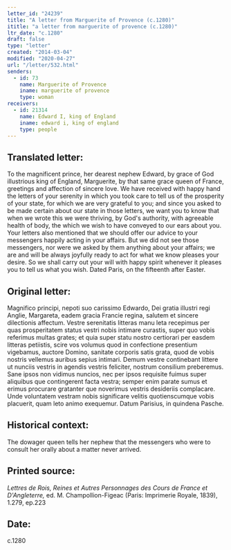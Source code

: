 ```yaml
---
letter_id: "24239"
title: "A letter from Marguerite of Provence (c.1280)"
ititle: "a letter from marguerite of provence (c.1280)"
ltr_date: "c.1280"
draft: false
type: "letter"
created: "2014-03-04"
modified: "2020-04-27"
url: "/letter/532.html"
senders:
  - id: 73
    name: Marguerite of Provence
    iname: marguerite of provence
    type: woman
receivers:
  - id: 21314
    name: Edward I, king of England
    iname: edward i, king of england
    type: people
---
```

<h2> Translated letter:</h2>To the magnificent prince, her dearest nephew Edward, by grace of God illustrious king of England, Marguerite, by that same grace queen of France, greetings and affection of sincere love.
We have received with happy hand the letters of your serenity in which you took care to tell us of the prosperity of your state, for which we are very grateful to you; and since you asked to be made certain about our state in those letters, we want you to know that when we wrote this we were thriving, by God's authority, with agreeable health of body, the which we wish to have conveyed to our ears about you.  Your letters also mentioned that we should offer our advice to your messengers happily acting in your affairs.  But we did not see those messengers, nor were we asked by them anything about your affairs; we are and will be always joyfully ready to act for what we know pleases your desire.  So we shall carry out your will with happy spirit whenever it pleases you to tell us what you wish.
Dated Paris, on the fifteenth after Easter.
<h2 class="mt-4"> Original letter:</h2>Magnifico principi, nepoti suo carissimo Edwardo, Dei gratia illustri regi Anglie, Margareta, eadem gracia Francie regina, salutem et sincere dilectionis affectum. Vestre serenitatis litteras manu leta recepimus per quas prosperitatem status vestri nobis intimare curastis, super quo vobis referimus multas grates; et quia super statu nostro certiorari per easdem litteras petiistis, scire vos volumus quod in confectione presentium vigebamus, auctore Domino, sanitate corporis satis grata, quod de vobis nostris vellemus auribus sepius intimari. Demum vestre continebant littere ut nunciis vestris in agendis vestris feliciter, nostrum consilium preberemus. Sane ipsos non vidimus nuncios, nec per ipsos requisite fuimus super aliquibus que contingerent facta vestra; semper enim parate sumus et erimus procurare gratanter que noverimus vestris desideriis complacare. Unde voluntatem vestram nobis significare velitis quotienscumque vobis placuerit, quam leto animo exequemur. Datum Parisius, in quindena Pasche.
<h2 class="mt-4"> Historical context:</h2>The dowager queen tells her nephew that the messengers who were to consult her orally about a matter never arrived.
<h2 class="mt-4"> Printed source:</h2><p><em>Lettres de Rois, Reines et Autres Personnages des Cours de France et D'Angleterre,</em> ed. M. Champollion-Figeac (Paris: Imprimerie Royale, 1839), 1.279, ep.223</p><h2 class="mt-4"> Date:</h2>c.1280